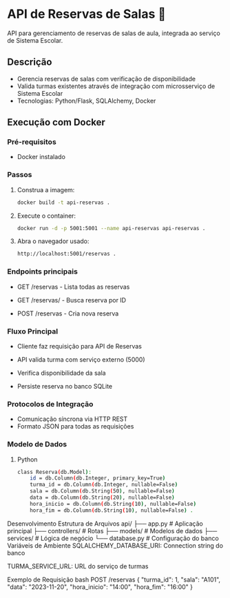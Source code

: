 # API de Reservas de Salas 🏫

API para gerenciamento de reservas de salas de aula, integrada ao serviço de Sistema Escolar.

## Descrição
- Gerencia reservas de salas com verificação de disponibilidade
- Valida turmas existentes através de integração com microsserviço de Sistema Escolar 
- Tecnologias: Python/Flask, SQLAlchemy, Docker

## Execução com Docker

### Pré-requisitos
- Docker instalado

### Passos
1. Construa a imagem:
   ```bash
   docker build -t api-reservas .
2. Execute o container:
   ```bash
   docker run -d -p 5001:5001 --name api-reservas api-reservas .
2. Abra o navegador usado:
   ```bash
   http://localhost:5001/reservas .
### Endpoints principais
   
- GET /reservas - Lista todas as reservas

- GET /reservas/<id> - Busca reserva por ID

- POST /reservas - Cria nova reserva

### Fluxo Principal
- Cliente faz requisição para API de Reservas

- API valida turma com serviço externo (5000)

- Verifica disponibilidade da sala

- Persiste reserva no banco SQLite

### Protocolos de Integração
- Comunicação síncrona via HTTP REST
- Formato JSON para todas as requisições

### Modelo de Dados
1. Python
   ```bash
   class Reserva(db.Model):
       id = db.Column(db.Integer, primary_key=True)
       turma_id = db.Column(db.Integer, nullable=False)
       sala = db.Column(db.String(50), nullable=False)
       data = db.Column(db.String(20), nullable=False)
       hora_inicio = db.Column(db.String(10), nullable=False)
       hora_fim = db.Column(db.String(10), nullable=False) .

Desenvolvimento
Estrutura de Arquivos
api/
├── app.py               # Aplicação principal
├── controllers/         # Rotas
├── models/              # Modelos de dados
├── services/            # Lógica de negócio
└── database.py          # Configuração do banco
Variáveis de Ambiente
SQLALCHEMY_DATABASE_URI: Connection string do banco

TURMA_SERVICE_URL: URL do serviço de turmas

Exemplo de Requisição
bash
POST /reservas
{
    "turma_id": 1,
    "sala": "A101",
    "data": "2023-11-20",
    "hora_inicio": "14:00",
    "hora_fim": "16:00"
}
